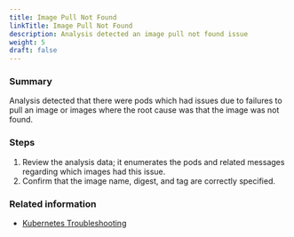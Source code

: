 ```yaml
---
title: Image Pull Not Found
linkTitle: Image Pull Not Found
description: Analysis detected an image pull not found issue
weight: 5
draft: false
---
```


### Summary
Analysis detected that there were pods which had issues due to failures to pull an image or images where the root cause was that the image was not found.

### Steps
1. Review the analysis data; it enumerates the pods and related messages regarding which images had this issue.
2. Confirm that the image name, digest, and tag are correctly specified.

### Related information
* [Kubernetes Troubleshooting](https://kubernetes.io/docs/tasks/debug/)
